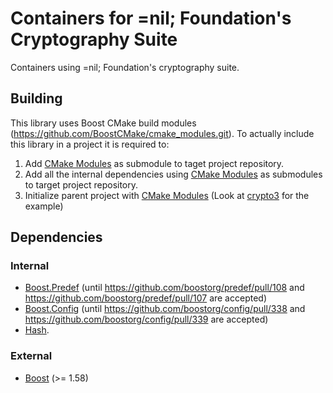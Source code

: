 # Containers for =nil; Foundation's Cryptography Suite

Containers using =nil; Foundation's cryptography suite.

## Building

This library uses Boost CMake build modules (https://github.com/BoostCMake/cmake_modules.git).
To actually include this library in a project it is required to:

1. Add [CMake Modules](https://github.com/BoostCMake/cmake_modules.git) as submodule to taget project repository.
2. Add all the internal dependencies using [CMake Modules](https://github.com/BoostCMake/cmake_modules.git) as submodules to target project repository.
3. Initialize parent project with [CMake Modules](https://github.com/BoostCMake/cmake_modules.git) (Look at [crypto3](https://github.com/nilfoundation/crypto3.git) for the example)

## Dependencies

### Internal

* [Boost.Predef](https://github.com/nilfoundation/predef.git) (until https://github.com/boostorg/predef/pull/108 and https://github.com/boostorg/predef/pull/107 are accepted)
* [Boost.Config](https://github.com/nilfoundation/config.git) (until https://github.com/boostorg/config/pull/338 and https://github.com/boostorg/config/pull/339 are accepted)
* [Hash](https://github.com/nilfoundation/crypto3-hash.git).

### External
* [Boost](https://boost.org) (>= 1.58)